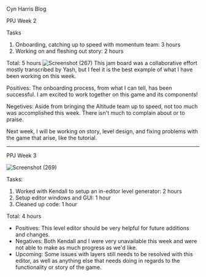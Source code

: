 Cyn Harris Blog

PPJ Week 2

Tasks
1. Onboarding, catching up to speed with momentum team: 3 hours
2. Working on and fleshing out story: 2 hours

Total: 5 hours
![Screenshot (267)](https://user-images.githubusercontent.com/54598140/123803169-0b4c5280-d8ba-11eb-9045-e6231dce31cf.png)
This jam board was a collaborative effort mostly transcribed by Yash, but I feel it is the best example of what I have been working on this week.

Positives: The onboarding process, from what I can tell, has been successful. I am excited to work together on this game and its components!

Negetives: Aside from bringing the Altitude team up to speed, not too much was accomplished this week. There isn't much to complain about or to praise.

Next week, I will be working on story, level design, and fixing problems with the game that arise, like the tutorial.

------

PPJ Week 3

 ![Screenshot (269)](https://user-images.githubusercontent.com/54598140/124605802-4b6f8000-de3a-11eb-861b-8d1f7823e535.png)
 
 Tasks:
 1. Worked with Kendall to setup an in-editor level generator: 2 hours
2. Setup editor windows and GUI: 1 hour
3. Cleaned up code: 1 hour

Total: 4 hours

* Positives: This level editor should be very helpful for future additions and changes.
* Negatives: Both Kendall and I were very unavailable this week and were not able to make as much progress as we'd like.
* Upcoming: Some issues with layers still needs to be resolved with this editor, as well as anything else that needs doing in regards to the functionality or story of the game.


